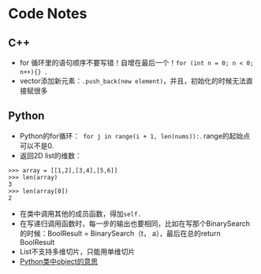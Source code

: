 # Code Notes
## C++
- for 循环里的语句顺序不要写错！自增在最后一个！`for (int n = 0; n < 0; n++){} `.
- vector添加新元素：`.push_back(new element)`，并且，初始化的时候无法直接赋很多

## Python
- Python的for循环：` for j in range(i + 1, len(nums)):`. range的起始点可以不是0.
- 返回2D list的维数：
```
>>> array = [[1,2],[3,4],[5,6]]
>>> len(array)
3
>>> len(array[0])
2
```
- 在类中调用其他的成员函数，得加`self.`
- 在写递归调用函数时，每一步的输出也要相同，比如在写那个BinarySearch的时候：BoolResult = BinarySearch（t， a），最后在总的return BoolResult
- List不支持多维切片，只能用单维切片
- [Python类中object的意思](https://my.oschina.net/zhengtong0898/blog/636468)
